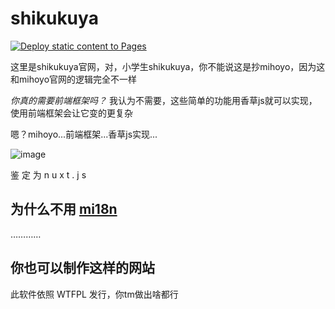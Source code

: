 # shikukuya

[![Deploy static content to Pages](https://github.com/shikukuya/shikukuya.github.io/actions/workflows/static.yml/badge.svg?branch=master)](https://github.com/shikukuya/shikukuya.github.io/actions/workflows/static.yml)

这里是shikukuya官网，对，小学生shikukuya，你不能说这是抄mihoyo，因为这和mihoyo官网的逻辑完全不一样

*你真的需要前端框架吗？* 我认为不需要，这些简单的功能用香草js就可以实现，使用前端框架会让它变的更复杂

嗯？mihoyo...前端框架...香草js实现...

![image](https://user-images.githubusercontent.com/89395757/212447427-2958c135-f921-4a4e-bde5-2abd270ba1b3.png)

鉴 定 为 n u x t . j s

## 为什么不用 [mi18n](https://github.com/Draggable/mi18n)

…………

## 你也可以制作这样的网站

此软件依照 WTFPL 发行，你tm做出啥都行
